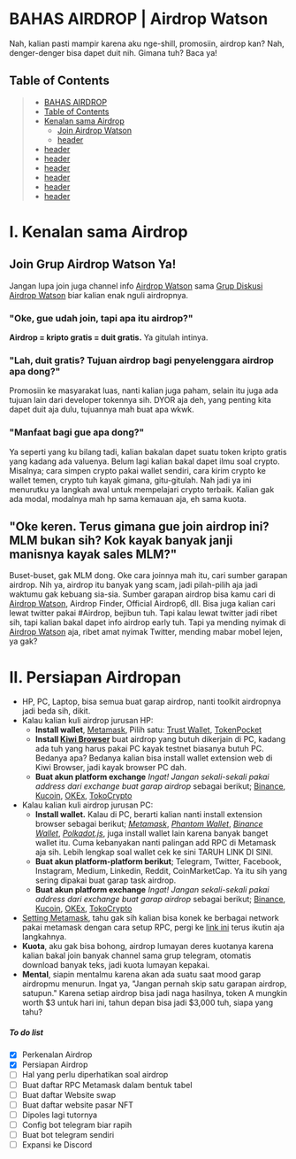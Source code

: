 # BAHAS AIRDROP | Airdrop Watson
  Nah, kalian pasti mampir karena aku nge-shill, promosiin, airdrop kan? Nah, denger-denger bisa dapet duit nih. Gimana tuh? Baca ya! 

## Table of Contents
>- [BAHAS AIRDROP](https://github.com/JavaneseBoi/airdrop/blob/main/airdrop.md#bahas-airdrop--airdrop-watson)
>- [Table of Contents](https://github.com/JavaneseBoi/airdrop/blob/main/airdrop.md#table-of-contents)
>- [Kenalan sama Airdrop](https://github.com/JavaneseBoi/airdrop/blob/main/airdrop.md#join-grup-airdrop-watson-ya)
>   - [Join Airdrop Watson](https://github.com/JavaneseBoi/airdrop/blob/main/airdrop.md#join-grup-airdrop-watson-ya)
  >   - [header](link)
>- [header](link)
>- [header](link)
>- [header](link)
>- [header](link)
>- [header](link)
>- [header](link)


# I. Kenalan sama Airdrop 
## Join Grup Airdrop Watson Ya!
  Jangan lupa join juga channel info [Airdrop Watson](https://t.me/airdropwatson) sama [Grup Diskusi Airdrop Watson](https://t.me/airdropwatsondiscuss) biar kalian enak nguli airdropnya.
  
### "Oke, gue udah join, tapi apa itu airdrop?"
  **Airdrop = kripto gratis = duit gratis.** Ya gitulah intinya.
  
### "Lah, duit gratis? Tujuan airdrop bagi penyelenggara airdrop apa dong?"
  Promosiin ke masyarakat luas, nanti kalian juga paham, selain itu juga ada tujuan lain dari developer tokennya sih. DYOR aja deh, yang penting kita dapet duit aja dulu, tujuannya mah buat apa wkwk.
  
### "Manfaat bagi gue apa dong?"
  Ya seperti yang ku bilang tadi, kalian bakalan dapet suatu token kripto gratis yang kadang ada valuenya. Belum lagi kalian bakal dapet ilmu soal crypto. Misalnya; cara simpen crypto pakai wallet sendiri, cara kirim crypto ke wallet temen, crypto tuh kayak gimana, gitu-gitulah. Nah jadi ya ini menurutku ya langkah awal untuk mempelajari crypto terbaik. Kalian gak ada modal, modalnya mah hp sama kemauan aja, eh sama kuota.

## "Oke keren. Terus gimana gue join airdrop ini? MLM bukan sih? Kok kayak banyak janji manisnya kayak sales MLM?"
  Buset-buset, gak MLM dong. Oke cara joinnya mah itu, cari sumber garapan airdrop. Nih ya, airdrop itu banyak yang scam, jadi pilah-pilih aja jadi waktumu gak kebuang sia-sia. Sumber garapan airdrop bisa kamu cari di [Airdrop Watson](https://t.me/airdropwatson), Airdrop Finder, Official Airdrop6, dll. Bisa juga kalian cari lewat twitter pakai #Airdrop, bejibun tuh. Tapi kalau lewat twitter jadi ribet sih, tapi kalian bakal dapet info airdrop early tuh. Tapi ya mending nyimak di [Airdrop Watson](https://t.me/airdropwatson) aja, ribet amat nyimak Twitter, mending mabar mobel lejen, ya gak?
  
# II. Persiapan Airdropan
  -  HP, PC, Laptop, bisa semua buat garap airdrop, nanti toolkit airdropnya jadi beda sih, dikit.
  -  Kalau kalian kuli airdrop jurusan HP:
      - **Install wallet**, [Metamask](https://play.google.com/store/apps/details?id=io.metamask&hl=en_US&gl=US), Pilih satu: [Trust Wallet](https://play.google.com/store/apps/details?id=com.wallet.crypto.trustapp), [TokenPocket](https://play.google.com/store/apps/details?id=vip.mytokenpocket)
      - **Install [Kiwi Browser](https://play.google.com/store/apps/details?id=com.kiwibrowser.browser)** buat airdrop yang butuh dikerjain di PC, kadang ada tuh yang harus pakai PC kayak testnet biasanya butuh PC. Bedanya apa? Bedanya kalian bisa install wallet extension web di Kiwi Browser, jadi kayak browser PC dah.
      - **Buat akun platform exchange** *Ingat! Jangan sekali-sekali pakai address dari exchange buat garap airdrop* sebagai berikut; [Binance](https://accounts.binance.com/en/register?ref=192098979), [Kucoin](https://www.kucoin.com/ucenter/signup?rcode=rJX74LW), [OKEx](https://www.okex.com/join/11459465), [TokoCrypto](https://www.tokocrypto.com/account/signup?ref=BF583KWC)
  -  Kalau kalian kuli airdrop jurusan PC:
      - **Install wallet.** Kalau di PC, berarti kalian nanti install extension browser sebagai berikut; [*Metamask*](https://metamask.io/), [*Phantom Wallet*](https://phantom.app), [*Binance Wallet*](https://chrome.google.com/webstore/detail/binance-wallet/fhbohimaelbohpjbbldcngcnapndodjp), [*Polkadot.js*](https://polkadot.js.org/), juga install wallet lain karena banyak banget wallet itu. Cuma kebanyakan nanti palingan add RPC di Metamask aja sih. Lebih lengkap soal wallet cek ke sini TARUH LINK DI SINI.
      - **Buat akun platform-platform berikut**; Telegram, Twitter, Facebook, Instagram, Medium, Linkedin, Reddit, CoinMarketCap. Ya itu sih yang sering dipakai buat garap task airdrop.
      - **Buat akun platform exchange** *Ingat! Jangan sekali-sekali pakai address dari exchange buat garap airdrop* sebagai berikut; [Binance](https://accounts.binance.com/en/register?ref=192098979), [Kucoin](https://www.kucoin.com/ucenter/signup?rcode=rJX74LW), [OKEx](https://www.okex.com/join/11459465), [TokoCrypto](https://www.tokocrypto.com/account/signup?ref=BF583KWC)
  - [Setting Metamask](./rpcMetamask.md), tahu gak sih kalian bisa konek ke berbagai network pakai metamask dengan cara setup RPC, pergi ke [link ini](./rpcMetamask.d) terus ikutin aja langkahnya.
  - **Kuota**, aku gak bisa bohong, airdrop lumayan deres kuotanya karena kalian bakal join banyak channel sama grup telegram, otomatis download banyak teks, jadi kuota lumayan kepakai.
  - **Mental**, siapin mentalmu karena akan ada suatu saat mood garap airdropmu menurun. Ingat ya, "Jangan pernah skip satu garapan airdrop, satupun." Karena setiap airdrop bisa jadi naga hasilnya, token A mungkin worth $3 untuk hari ini, tahun depan bisa jadi $3,000 tuh, siapa yang tahu?




##### To do list
- [x] Perkenalan Airdrop
- [x] Persiapan Airdrop
- [ ] Hal yang perlu diperhatikan soal airdrop
- [ ] Buat daftar RPC Metamask dalam bentuk tabel
- [ ] Buat daftar Website swap
- [ ] Buat daftar website pasar NFT
- [ ] Dipoles lagi tutornya
- [ ] Config bot telegram biar rapih
- [ ] Buat bot telegram sendiri
- [ ] Expansi ke Discord

